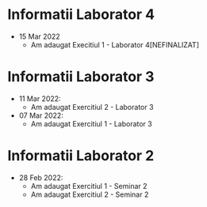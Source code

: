 # Informatii Laborator 4
- 15 Mar 2022
	* Am adaugat Execitiul 1 - Laborator 4[NEFINALIZAT]

# Informatii Laborator 3
- 11 Mar 2022:
	* Am adaugat Exercitiul 2 - Laborator 3
- 07 Mar 2022:
	* Am adaugat Exercitiul 1 - Laborator 3


# Informatii Laborator 2
- 28 Feb 2022:
	* Am adaugat Exercitiul 1 - Seminar 2
	* Am adaugat Exercitiul 2 - Seminar 2
